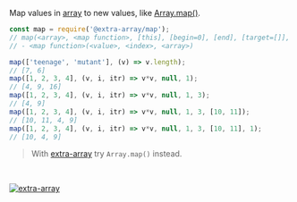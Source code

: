 Map values in [array] to new values, like [Array.map()].

```javascript
const map = require('@extra-array/map');
// map(<array>, <map function>, [this], [begin=0], [end], [target=[]], [at])
// - <map function>(<value>, <index>, <array>)

map(['teenage', 'mutant'], (v) => v.length);
// [7, 6]
map([1, 2, 3, 4], (v, i, itr) => v*v, null, 1);
// [4, 9, 16]
map([1, 2, 3, 4], (v, i, itr) => v*v, null, 1, 3);
// [4, 9]
map([1, 2, 3, 4], (v, i, itr) => v*v, null, 1, 3, [10, 11]);
// [10, 11, 4, 9]
map([1, 2, 3, 4], (v, i, itr) => v*v, null, 1, 3, [10, 11], 1);
// [10, 4, 9]
```
> With [extra-array] try `Array.map()` instead.
<br>


[![extra-array](https://i.imgur.com/nwyrmkW.jpg)](https://www.npmjs.com/package/extra-array)

[extra-array]: https://www.npmjs.com/package/extra-array
[array]: https://developer.mozilla.org/en-US/docs/Web/JavaScript/Guide/Indexed_collections
[Array.map()]: https://developer.mozilla.org/en-US/docs/Web/JavaScript/Reference/Global_Objects/Array/map
